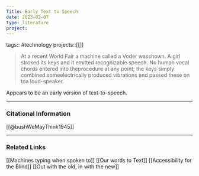 ```yaml
---
Title: Early Text to Speech
date: 2023-02-07
type: literature
project:
---
```

tags:: #technology
projects::[[]]

> At a recent World Fair a machine called a Voder wasshown. A girl stroked its keys and it emitted recognizable speech. No human vocal chords entered into theprocedure at any point; the keys simply combined someelectrically produced vibrations and passed these on toa loud-speaker.

Appears to be an early version of text-to-speech.

---
### Citational Information

[[@bushWeMayThink1945]]

---

### Related Links

[[Machines typing when spoken to]]
[[Our words to Text]]
[[Accessibility for the Blind]]
[[Out with the old, in with the new]]